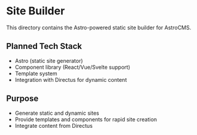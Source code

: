 # Site Builder

This directory contains the Astro-powered static site builder for AstroCMS.

## Planned Tech Stack
- Astro (static site generator)
- Component library (React/Vue/Svelte support)
- Template system
- Integration with Directus for dynamic content

## Purpose
- Generate static and dynamic sites
- Provide templates and components for rapid site creation
- Integrate content from Directus 